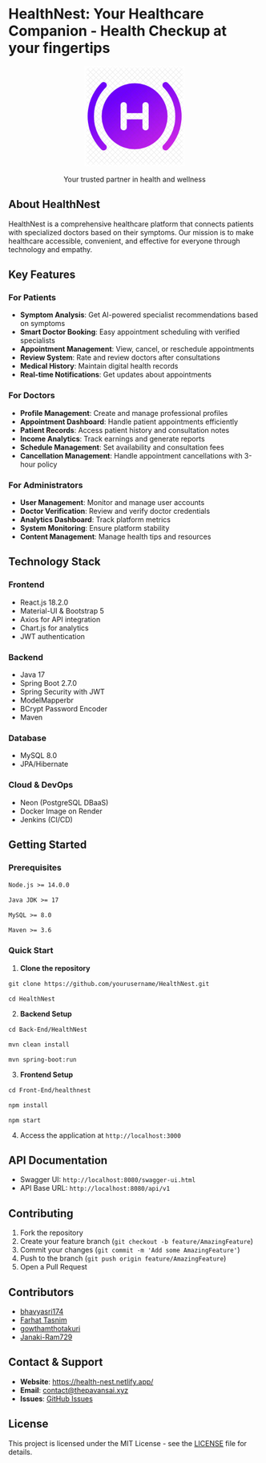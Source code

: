 # HealthNest: Your Healthcare Companion - Health Checkup at your fingertips

<p align="center">
  <img src="Front-End/healthnest/public/image.png" alt="HealthNest Logo" width="200">
</p>

<p align="center">
  Your trusted partner in health and wellness
</p>

## About HealthNest
HealthNest is a comprehensive healthcare platform that connects patients with specialized doctors based on their symptoms. Our mission is to make healthcare accessible, convenient, and effective for everyone through technology and empathy.

## Key Features

### For Patients
- **Symptom Analysis**: Get AI-powered specialist recommendations based on symptoms
- **Smart Doctor Booking**: Easy appointment scheduling with verified specialists
- **Appointment Management**: View, cancel, or reschedule appointments
- **Review System**: Rate and review doctors after consultations
- **Medical History**: Maintain digital health records
- **Real-time Notifications**: Get updates about appointments

### For Doctors
- **Profile Management**: Create and manage professional profiles
- **Appointment Dashboard**: Handle patient appointments efficiently
- **Patient Records**: Access patient history and consultation notes
- **Income Analytics**: Track earnings and generate reports
- **Schedule Management**: Set availability and consultation fees
- **Cancellation Management**: Handle appointment cancellations with 3-hour policy

### For Administrators
- **User Management**: Monitor and manage user accounts
- **Doctor Verification**: Review and verify doctor credentials
- **Analytics Dashboard**: Track platform metrics
- **System Monitoring**: Ensure platform stability
- **Content Management**: Manage health tips and resources

## Technology Stack

### Frontend
- React.js 18.2.0
- Material-UI & Bootstrap 5
- Axios for API integration
- Chart.js for analytics
- JWT authentication

### Backend
- Java 17
- Spring Boot 2.7.0
- Spring Security with JWT
- ModelMapperbr
- BCrypt Password Encoder
- Maven

### Database
- MySQL 8.0
- JPA/Hibernate
### Cloud & DevOps
- Neon (PostgreSQL DBaaS)
- Docker Image on Render
- Jenkins (CI/CD)
  

## Getting Started

### Prerequisites
```bash:terminal
Node.js >= 14.0.0
```
```bash:terminal
Java JDK >= 17
```
```bash:terminal
MySQL >= 8.0
```
```bash:terminal
Maven >= 3.6
```

### Quick Start

1. **Clone the repository**
```bash:terminal
git clone https://github.com/yourusername/HealthNest.git
```
```bash:terminal
cd HealthNest
```

2. **Backend Setup**
```bash:terminal
cd Back-End/HealthNest
```
```bash:terminal
mvn clean install
```
```bash:terminal
mvn spring-boot:run
```

3. **Frontend Setup**
```bash:terminal
cd Front-End/healthnest
```
```bash:terminal
npm install
```
```bash:terminal
npm start
```

4. Access the application at `http://localhost:3000`

## API Documentation
- Swagger UI: `http://localhost:8080/swagger-ui.html`
- API Base URL: `http://localhost:8080/api/v1`

## Contributing
1. Fork the repository
2. Create your feature branch (`git checkout -b feature/AmazingFeature`)
3. Commit your changes (`git commit -m 'Add some AmazingFeature'`)
4. Push to the branch (`git push origin feature/AmazingFeature`)
5. Open a Pull Request

## Contributors
- [bhavyasri174](https://github.com/bhavyasri174)
- [Farhat Tasnim](https://github.com/Farhattttt)
- [gowthamthotakuri](https://github.com/gowthamthotakuri)
- [Janaki-Ram729](https://github.com/Janaki-Ram729)

## Contact & Support
- **Website**: https://health-nest.netlify.app/
- **Email**: contact@thepavansai.xyz
- **Issues**: [GitHub Issues](https://github.com/yourusername/HealthNest/issues)

## License
This project is licensed under the MIT License - see the [LICENSE](LICENSE) file for details.
